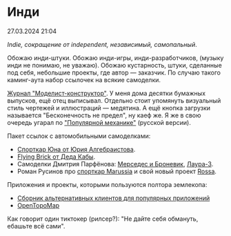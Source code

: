 # Инди

<div class="article-publication-date">
    <time datetime="2024-03-27 21:04">27.03.2024 21:04</time>
</div>

*Indie, сокращение от independent, независимый, самопальный*. 

Обожаю инди-штуки. Обожаю инди-игры, инди-разработчиков, (музыку инди не понимаю, не уважаю). Обожаю кустарность, штуки, сделанные под себя, небольшие проекты, где автор — заказчик. По случаю такого каминг-аута набор ссылочек на всякие самоделки.

[Журнал "Моделист-конструктор"](https://modelist-konstruktor.com/). У меня дома десятки бумажных выпусков, ещё отец выписывал. Отдельно стоит упомянуть визуальный стиль чертежей и иллюстраций — медятина. А ещё кнопка загрузки называется "Бесконечность не предел", ну каеф же. Я же в свою очередь угарал по ["Популярной механике"](https://elementy.ru/nauchno-populyarnaya_biblioteka/zhurnaly/popularnaja_mehanika/soderzhanie_nomerov_zhurnala) (русской версии).

Пакет ссылок с автомобильными самоделками:
- [Спорткар Юна от Юрия Алгебраистова](https://youtu.be/F0CnDpzqK2k).
- [Flying Brick от Деда Кабы](https://youtu.be/qNrkXdQXnJU).
- Самоделки Дмитрия Парфёнова: [Мерседес и Броневик](https://youtu.be/y1FMn9Anrcw), [Лаура-3](https://youtu.be/CnOi2KNYZow).
- Роман Русинов про [спорткар Marussia](https://youtu.be/wl74Ipcp4Ew) и свой новый проект [Rossa](https://youtu.be/29F1nRUN0co).

Приложения и проекты, которыми пользуются полтора землекопа:
- [Сборник альтернативных клиентов для популярных приложений](https://github.com/mendel5/alternative-front-ends)
- [OpenTopoMap](https://github.com/der-stefan/OpenTopoMap)

Как говорит один тиктокер (рилсер?): "Не дайте себя обмануть, ебашьте всё сами".